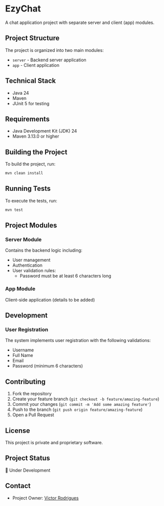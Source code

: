 # EzyChat

A chat application project with separate server and client (app) modules.

## Project Structure

The project is organized into two main modules:

- `server` - Backend server application
- `app` - Client application

## Technical Stack

- Java 24
- Maven
- JUnit 5 for testing

## Requirements

- Java Development Kit (JDK) 24
- Maven 3.13.0 or higher

## Building the Project

To build the project, run:

```bash
mvn clean install
```

## Running Tests

To execute the tests, run:

```bash
mvn test
```

## Project Modules

### Server Module

Contains the backend logic including:

- User management
- Authentication
- User validation rules:
    - Password must be at least 6 characters long

### App Module

Client-side application (details to be added)

## Development

### User Registration

The system implements user registration with the following validations:

- Username
- Full Name
- Email
- Password (minimum 6 characters)

## Contributing

1. Fork the repository
2. Create your feature branch (`git checkout -b feature/amazing-feature`)
3. Commit your changes (`git commit -m 'Add some amazing feature'`)
4. Push to the branch (`git push origin feature/amazing-feature`)
5. Open a Pull Request

## License

This project is private and proprietary software.

## Project Status

🚧 Under Development

## Contact

- Project Owner: [Victor Rodrigues](https://github.com/elvitin)